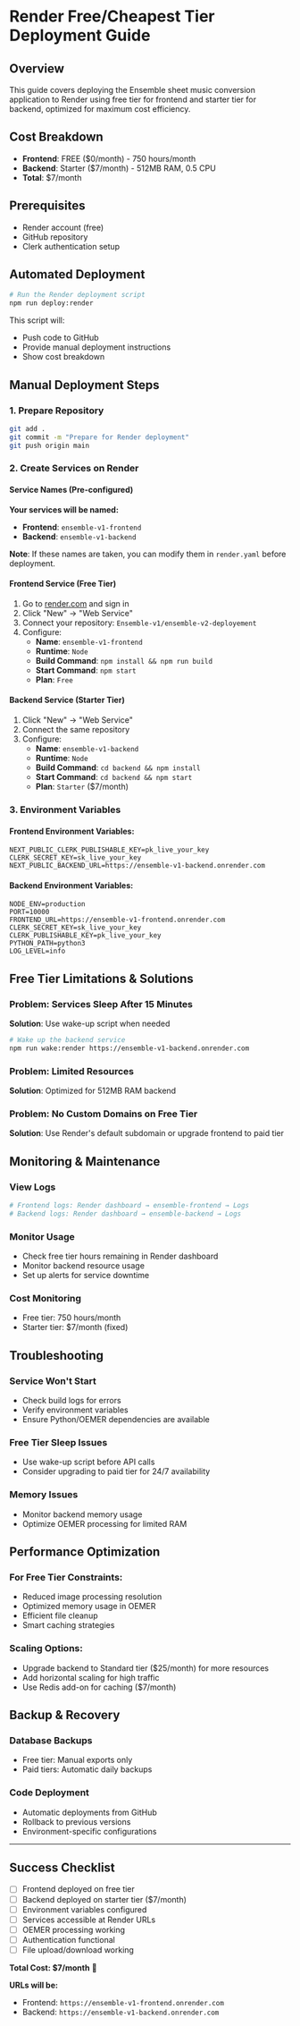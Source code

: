 # Render Free/Cheapest Tier Deployment Guide

## Overview
This guide covers deploying the Ensemble sheet music conversion application to Render using free tier for frontend and starter tier for backend, optimized for maximum cost efficiency.

## Cost Breakdown
- **Frontend**: FREE ($0/month) - 750 hours/month
- **Backend**: Starter ($7/month) - 512MB RAM, 0.5 CPU
- **Total**: $7/month

## Prerequisites
- Render account (free)
- GitHub repository
- Clerk authentication setup

## Automated Deployment

```bash
# Run the Render deployment script
npm run deploy:render
```

This script will:
- Push code to GitHub
- Provide manual deployment instructions
- Show cost breakdown

## Manual Deployment Steps

### 1. Prepare Repository
```bash
git add .
git commit -m "Prepare for Render deployment"
git push origin main
```

### 2. Create Services on Render

#### Service Names (Pre-configured)
**Your services will be named:**
- **Frontend**: `ensemble-v1-frontend`
- **Backend**: `ensemble-v1-backend`

**Note**: If these names are taken, you can modify them in `render.yaml` before deployment.

#### Frontend Service (Free Tier)
1. Go to [render.com](https://render.com) and sign in
2. Click "New" → "Web Service"
3. Connect your repository: `Ensemble-v1/ensemble-v2-deployement`
4. Configure:
   - **Name**: `ensemble-v1-frontend`
   - **Runtime**: `Node`
   - **Build Command**: `npm install && npm run build`
   - **Start Command**: `npm start`
   - **Plan**: `Free`

#### Backend Service (Starter Tier)
1. Click "New" → "Web Service"
2. Connect the same repository
3. Configure:
   - **Name**: `ensemble-v1-backend`
   - **Runtime**: `Node`
   - **Build Command**: `cd backend && npm install`
   - **Start Command**: `cd backend && npm start`
   - **Plan**: `Starter` ($7/month)

### 3. Environment Variables

#### Frontend Environment Variables:
```
NEXT_PUBLIC_CLERK_PUBLISHABLE_KEY=pk_live_your_key
CLERK_SECRET_KEY=sk_live_your_key
NEXT_PUBLIC_BACKEND_URL=https://ensemble-v1-backend.onrender.com
```

#### Backend Environment Variables:
```
NODE_ENV=production
PORT=10000
FRONTEND_URL=https://ensemble-v1-frontend.onrender.com
CLERK_SECRET_KEY=sk_live_your_key
CLERK_PUBLISHABLE_KEY=pk_live_your_key
PYTHON_PATH=python3
LOG_LEVEL=info
```

## Free Tier Limitations & Solutions

### Problem: Services Sleep After 15 Minutes
**Solution**: Use wake-up script when needed
```bash
# Wake up the backend service
npm run wake:render https://ensemble-v1-backend.onrender.com
```

### Problem: Limited Resources
**Solution**: Optimized for 512MB RAM backend

### Problem: No Custom Domains on Free Tier
**Solution**: Use Render's default subdomain or upgrade frontend to paid tier

## Monitoring & Maintenance

### View Logs
```bash
# Frontend logs: Render dashboard → ensemble-frontend → Logs
# Backend logs: Render dashboard → ensemble-backend → Logs
```

### Monitor Usage
- Check free tier hours remaining in Render dashboard
- Monitor backend resource usage
- Set up alerts for service downtime

### Cost Monitoring
- Free tier: 750 hours/month
- Starter tier: $7/month (fixed)

## Troubleshooting

### Service Won't Start
- Check build logs for errors
- Verify environment variables
- Ensure Python/OEMER dependencies are available

### Free Tier Sleep Issues
- Use wake-up script before API calls
- Consider upgrading to paid tier for 24/7 availability

### Memory Issues
- Monitor backend memory usage
- Optimize OEMER processing for limited RAM

## Performance Optimization

### For Free Tier Constraints:
- Reduced image processing resolution
- Optimized memory usage in OEMER
- Efficient file cleanup
- Smart caching strategies

### Scaling Options:
- Upgrade backend to Standard tier ($25/month) for more resources
- Add horizontal scaling for high traffic
- Use Redis add-on for caching ($7/month)

## Backup & Recovery

### Database Backups
- Free tier: Manual exports only
- Paid tiers: Automatic daily backups

### Code Deployment
- Automatic deployments from GitHub
- Rollback to previous versions
- Environment-specific configurations

---

## Success Checklist

- [ ] Frontend deployed on free tier
- [ ] Backend deployed on starter tier ($7/month)
- [ ] Environment variables configured
- [ ] Services accessible at Render URLs
- [ ] OEMER processing working
- [ ] Authentication functional
- [ ] File upload/download working

**Total Cost: $7/month** 🎉

**URLs will be:**
- Frontend: `https://ensemble-v1-frontend.onrender.com`
- Backend: `https://ensemble-v1-backend.onrender.com`
